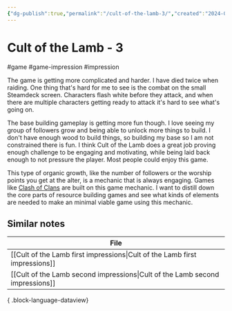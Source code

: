 ```yaml
---
{"dg-publish":true,"permalink":"/cult-of-the-lamb-3/","created":"2024-01-03T14:18:46.383+09:00","updated":"2024-01-03T14:37:45.823+09:00"}
---
```


# Cult of the Lamb - 3

#game #game-impression #impression 

The game is getting more complicated and harder. I have died twice when raiding. One thing that's hard for me to see is the combat on the small Steamdeck screen. Characters flash white before they attack, and when there are multiple characters getting ready to attack it's hard to see what's going on. 

The base building gameplay is getting more fun though. I love seeing my group of followers grow and being able to unlock more things to build. I don't have enough wood to build things, so building my base so I am not constrained there is fun. I think Cult of the Lamb does a great job proving enough challenge to be engaging and motivating, while being laid back enough to not pressure the player. Most people could enjoy this game.

This type of organic growth, like the number of followers or the worship points you get at the alter, is a mechanic that is always engaging. Games like [Clash of Clans](https://en.wikipedia.org/wiki/Clash_of_Clans) are built on this game mechanic. I want to distill down the core parts of resource building games and see what kinds of elements are needed to make an minimal viable game using this mechanic.

## Similar notes

| File                                                                            |
| ------------------------------------------------------------------------------- |
| [[Cult of the Lamb first impressions\|Cult of the Lamb first impressions]]   |
| [[Cult of the Lamb second impressions\|Cult of the Lamb second impressions]] |

{ .block-language-dataview}
